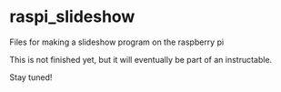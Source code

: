 # raspi_slideshow
Files for making a slideshow program on the raspberry pi

This is not finished yet, but it will eventually be part of an instructable.

Stay tuned!
